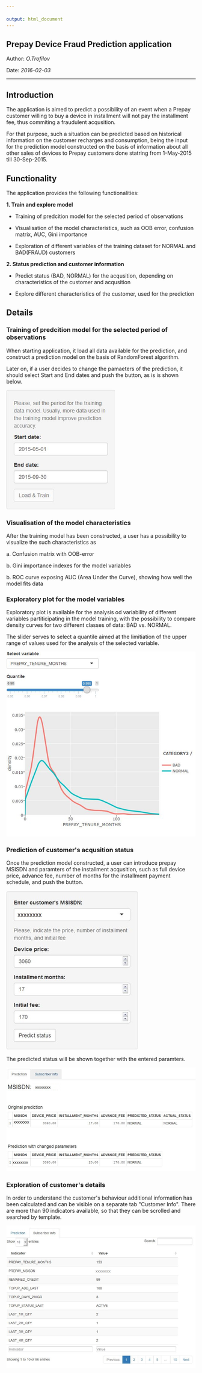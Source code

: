 ```yaml
---

output: html_document
---
```


## Prepay Device Fraud Prediction application

Author:  *O.Trofilov*

Date:   *2016-02-03*

---

## Introduction

The application is aimed to predict a possibility of an event when a Prepay customer willing to buy a device in installment will not pay the installment fee, thus commiting a fraudulent acqusition.

For that purpose, such a situation can be predicted based on historical information on the customer recharges and consumption, being the input for the prediction model constructed on the basis of information about all other sales of devices to Prepay customers done statring from 1-May-2015 till 30-Sep-2015. 

## Functionality

The application provides the following functionalities:
   
__1. Train and explore model__

  + Training of predcition model for the selected period of observations

  + Visualisation of the model characteristics, such as OOB error, confusion matrix, AUC, Gini importance 

  + Exploration of different variables of the training dataset for NORMAL and BAD(FRAUD) customers 



__2. Status prediction and customer information__
 
  + Predict status (BAD, NORMAL) for the acqusition, depending on characteristics of the customer and acqusition   
  
  + Explore different characteristics of the customer, used for the prediction
  
  

## Details

### Training of predcition model for the selected period of observations

When starting application, it load all data available for the prediction, and construct a prediction model on the basis of RandomForest algorithm.

Later on, if a user decides to change the pamaeters of the prediction, it should select Start and End dates and push the button, as is is shown below.

![Selection of training period](figures/train_Period.JPG)

### Visualisation of the model characteristics

After the training model has been constructed, a user has a possibility to visualize the such characteristics as

  a. Confusion matrix with OOB-error
  
  b. Gini importance indexes for the model variables
  
  b. ROC curve exposing AUC (Area Under the Curve), showing how well the model fits data
  
### Exploratory plot for the model variables

Exploratory plot is available for the analysis od variability of different variables partiticipating in the model training, with the possibility to compare density curves for two different classes of data: BAD vs. NORMAL.

The slider serves to select a quantile aimed at the limitiation of the upper range of values  used for the analysis of the selected variable.

![Exploratory plot](figures/exploratory_plot.JPG)


### Prediction of customer's acqusition status

Once the prediction model constructed, a user can introduce prepay MSISDN and paramters of the installment acqusition, such as full device price, advance fee, number of months for the installment payment schedule, and push the button.

![Introduce MSISDN and parameters](figures/enter_msisdn.JPG)

The predicted status will be shown together with the entered paramters.

![Predicition result](figures/prediction.JPG)


### Exploration of customer's details 

In order to understand the customer's behaviour additional information has been calculated and can be visible on a separate tab "Customer Info". There are more than 90 indicators available, so that they can be scrolled and searched by template.

![Customer Info](figures/customer_info.JPG)


